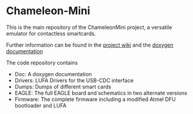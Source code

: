 Chameleon-Mini
=============

This is the main repository of the ChameleonMini project, a versatile emulator for contactless smartcards.

Further information can be found in the [project wiki](https://github.com/emsec/ChameleonMini/wiki) 
and the [doxygen documentation](http://htmlpreview.github.io/?https://github.com/emsec/ChameleonMini/blob/master/Doc/Doxygen/html/index.html)

The code repository contains
* Doc: A doxygen documentation 
* Drivers: LUFA Drivers for the USB-CDC interface
* Dumps: Dumps of different smart cards
* EAGLE: The full EAGLE board and schematics in two alternate versions
* Firmware: The complete firmware including a modified Atmel DFU bootloader and LUFA
